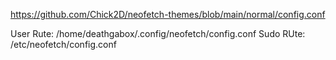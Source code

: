 https://github.com/Chick2D/neofetch-themes/blob/main/normal/config.conf

User Rute: /home/deathgabox/.config/neofetch/config.conf
Sudo RUte: /etc/neofetch/config.conf
